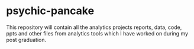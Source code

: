 # psychic-pancake
This repository will contain all the analytics projects reports, data, code, ppts and other files from analytics tools which I have worked on during my post graduation.





